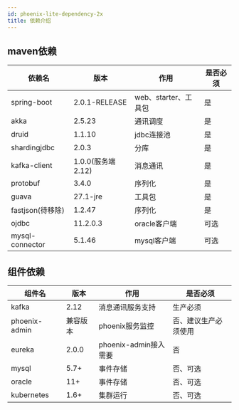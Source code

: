 ```yaml
---
id: phoenix-lite-dependency-2x
title: 依赖介绍
---
```


## maven依赖

| 依赖名 | 版本 | 作用 | 是否必须 |
|-----|-----|-----|-----|
|spring-boot|2.0.1-RELEASE|web、starter、工具包|是|
|akka|2.5.23|通讯调度|是|
|druid|1.1.10|jdbc连接池|是|
|shardingjdbc|2.0.3|分库|是|
|kafka-client|1.0.0(服务端2.12)|消息通讯|是|
|protobuf|3.4.0|序列化|是|
|guava|27.1-jre|工具包|是|
|fastjson(待移除)|1.2.47|序列化|是|
|ojdbc|11.2.0.3|oracle客户端|可选|
|mysql-connector|5.1.46|mysql客户端|可选|


## 组件依赖
| 组件名 | 版本 | 作用 | 是否必须 |
|-----|-----|-----|-----|
|kafka|2.12|消息通讯服务支持|生产必须|
|phoenix-admin|兼容版本|phoenix服务监控|否、建议生产必须使用|
|eureka|2.0.0|phoenix-admin接入需要|否|
|mysql|5.7+|事件存储|否、可选|
|oracle|11+|事件存储|否、可选|
|kubernetes|1.6+|集群运行|否、可选|

